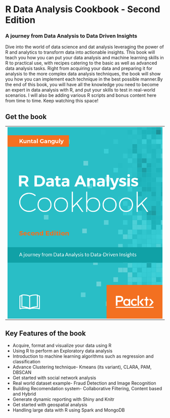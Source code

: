 # R Data Analysis Cookbook - Second Edition
### A journey from Data Analysis to Data Driven Insights

Dive into the world of data science and dat analysis leveraging the power of R and analytics to transform data into actionable insights. This book will teach you how you can put your data analysis and machine learning skills in R to practical use, with recipes catering to the basic as well as advanced data analysis tasks. Right from acquiring your data and preparing it for analysis to the more complex data analysis techniques, the book will show you how you can implement each technique in the best possible manner.By the end of this book, you will have all the knowledge you need to become an expert in data analysis with R, and put your skills to test in real-world scenarios. I will also be adding various R scripts and bonus content here from time to time. Keep watching this space!


## Get the book
<table style="width:100%" >
  <tr>
    <td><a target="_blank" href="https://www.packtpub.com/big-data-and-business-intelligence/r-data-analysis-cookbook-second-edition">
    <img src="./image_gallery/R-packt_logo.png" alt="packt" align="middle"/>
    </a></td>
  </tr>
</table>


## Key Features of the book

* Acquire, format and visualize your data using R
* Using R to perform an Exploratory data analysis
* Introduction to machine learning algorithms such as regression and classification
* Advance Clustering technique- Kmeans (its variant), CLARA, PAM, DBSCAN
* Get started with social network analysis
* Real world dataset example- Fraud Detection and Image Recognition
* Building Recomendation system- Collaborative Filtering, Content based and Hybrid
* Generate dynamic reporting with Shiny and Knitr
* Get started with geospatial analysis
* Handling large data with R using Spark and MongoDB


